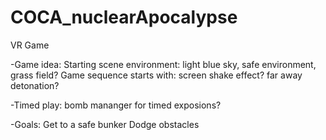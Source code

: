 # COCA_nuclearApocalypse
VR Game

-Game idea:
  Starting scene environment: light blue sky, safe environment, grass field?
  Game sequence starts with: screen shake effect? far away detonation?

-Timed play:
  bomb mananger for timed exposions?

-Goals: 
  Get to a safe bunker
  Dodge obstacles
